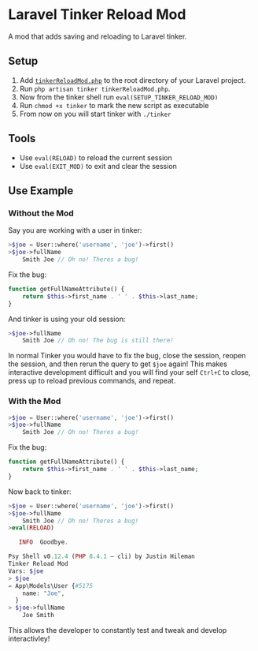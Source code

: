 # Laravel Tinker Reload Mod

A mod that adds saving and reloading to Laravel tinker.

## Setup
1. Add [`tinkerReloadMod.php`](https://github.com/benfaerber/laravel-tinker-reload-mod/blob/master/tinkerReloadMod.php) to the root directory of your Laravel project.
1. Run `php artisan tinker tinkerReloadMod.php`.
1. Now from the tinker shell run `eval(SETUP_TINKER_RELOAD_MOD)`
1. Run `chmod +x tinker` to mark the new script as executable
1. From now on you will start tinker with `./tinker`

## Tools
- Use `eval(RELOAD)` to reload the current session
- Use `eval(EXIT_MOD)` to exit and clear the session

## Use Example

### Without the Mod
Say you are working with a user in tinker:
```php
>$joe = User::where('username', 'joe')->first()
>$joe->fullName
    Smith Joe // Oh no! Theres a bug!
```

Fix the bug:
```php
function getFullNameAttribute() {
    return $this->first_name . ' ' . $this->last_name;
}
```

And tinker is using your old session:
```php
>$joe->fullName
    Smith Joe // Oh no! The bug is still there! 
```

In normal Tinker you would have to fix the bug, close the session, reopen the session, and then rerun the query to get `$joe` again!
This makes interactive development difficult and you will find your self `Ctrl+C` to close, press up to reload previous commands, and repeat.

### With the Mod
```php
>$joe = User::where('username', 'joe')->first()
>$joe->fullName
    Smith Joe // Oh no! Theres a bug!
```

Fix the bug:
```php
function getFullNameAttribute() {
    return $this->first_name . ' ' . $this->last_name;
}
```

Now back to tinker:
```php
>$joe = User::where('username', 'joe')->first()
>$joe->fullName
    Smith Joe // Oh no! Theres a bug!
>eval(RELOAD)

   INFO  Goodbye.

Psy Shell v0.12.4 (PHP 8.4.1 — cli) by Justin Hileman
Tinker Reload Mod
Vars: $joe
> $joe
= App\Models\User {#5175
    name: "Joe",
  }
> $joe->fullName
    Joe Smith
```

This allows the developer to constantly test and tweak and develop interactivley! 
